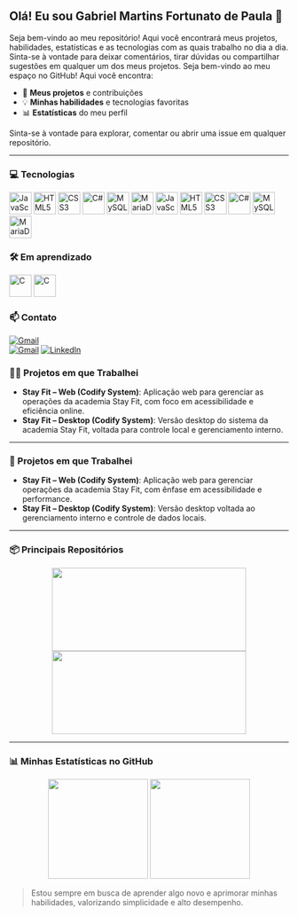 ## Olá! Eu sou Gabriel Martins Fortunato de Paula 👋
 
 Seja bem-vindo ao meu repositório! Aqui você encontrará meus projetos, habilidades, estatísticas e as tecnologias com as quais trabalho no dia a dia. Sinta-se à vontade para deixar comentários, tirar dúvidas ou compartilhar sugestões em qualquer um dos meus projetos.
 Seja bem-vindo ao meu espaço no GitHub! Aqui você encontra:
 - 🎯 **Meus projetos** e contribuições
 - 💡 **Minhas habilidades** e tecnologias favoritas
 - 📊 **Estatísticas** do meu perfil
 
 Sinta-se à vontade para explorar, comentar ou abrir uma issue em qualquer repositório.
 
 ---
 
 ### 💻 Tecnologias
 <div align="left">
   <img src="https://cdn.jsdelivr.net/gh/devicons/devicon@latest/icons/javascript/javascript-original.svg" alt="JavaScript" width="40" height="40"/>
   <img src="https://cdn.jsdelivr.net/gh/devicons/devicon@latest/icons/html5/html5-original-wordmark.svg" alt="HTML5" width="40" height="40"/>
   <img src="https://cdn.jsdelivr.net/gh/devicons/devicon@latest/icons/css3/css3-original-wordmark.svg" alt="CSS3" width="40" height="40"/>
   <img src="https://cdn.jsdelivr.net/gh/devicons/devicon@latest/icons/csharp/csharp-original.svg" alt="C#" width="40" height="40"/>
   <img src="https://cdn.jsdelivr.net/gh/devicons/devicon@latest/icons/mysql/mysql-original.svg" alt="MySQL" width="40" height="40"/>
   <img src="https://cdn.jsdelivr.net/gh/devicons/devicon@latest/icons/mariadb/mariadb-original.svg" alt="MariaDB" width="40" height="40"/>
   <img src="https://cdn.jsdelivr.net/gh/devicons/devicon@latest/icons/javascript/javascript-original.svg" alt="JavaScript" width="40" height="40" />
   <img src="https://cdn.jsdelivr.net/gh/devicons/devicon@latest/icons/html5/html5-original-wordmark.svg" alt="HTML5" width="40" height="40" />
   <img src="https://cdn.jsdelivr.net/gh/devicons/devicon@latest/icons/css3/css3-original-wordmark.svg" alt="CSS3" width="40" height="40" />
   <img src="https://cdn.jsdelivr.net/gh/devicons/devicon@latest/icons/csharp/csharp-original.svg" alt="C#" width="40" height="40" />
   <img src="https://cdn.jsdelivr.net/gh/devicons/devicon@latest/icons/mysql/mysql-original.svg" alt="MySQL" width="40" height="40" />
   <img src="https://cdn.jsdelivr.net/gh/devicons/devicon@latest/icons/mariadb/mariadb-original.svg" alt="MariaDB" width="40" height="40" />
 </div>
 
 ### 🛠️ Em aprendizado
 <div align="left">
   <img src="https://cdn.jsdelivr.net/gh/devicons/devicon@latest/icons/c/c-original.svg" alt="C" width="40" height="40"/>
   <img src="https://cdn.jsdelivr.net/gh/devicons/devicon@latest/icons/c/c-original.svg" alt="C" width="40" height="40" />
 </div>
 
 ### 📫 Contato
 [![Gmail](https://img.shields.io/badge/-Gmail-%23333?style=for-the-badge&logo=gmail&logoColor=white)](mailto:gabrielmartins180706@gmail.com)  
 [![Gmail](https://img.shields.io/badge/-Gmail-%23333?style=for-the-badge&logo=gmail&logoColor=white)](mailto:gabrielmartins180706@gmail.com)
 [![LinkedIn](https://img.shields.io/badge/-LinkedIn-%230077B5?style=for-the-badge&logo=linkedin&logoColor=white)](https://www.linkedin.com/in/gabriel-martins-09297934b/)
 
 ### 🏋️‍♂️ Projetos em que Trabalhei
 - **Stay Fit – Web (Codify System)**: Aplicação web para gerenciar as operações da academia Stay Fit, com foco em acessibilidade e eficiência online.  
 - **Stay Fit – Desktop (Codify System)**: Versão desktop do sistema da academia Stay Fit, voltada para controle local e gerenciamento interno.
 ---
 
 ### 💼 Projetos em que Trabalhei
 - **Stay Fit – Web (Codify System)**: Aplicação web para gerenciar operações da academia Stay Fit, com ênfase em acessibilidade e performance.
 - **Stay Fit – Desktop (Codify System)**: Versão desktop voltada ao gerenciamento interno e controle de dados locais.
 
 ---
 
### 📦 Principais Repositórios

<div align="center">

<a href="https://github.com/Bielmfp18/modelophp">
  <img src="https://github-readme-stats.vercel.app/api/pin/?username=Bielmfp18&repo=modelophp&theme=tokyonight" width="350" height="150"/>
</a>

<a href="https://github.com/Bielmfp18/programacaoC">
  <img src="https://github-readme-stats.vercel.app/api/pin/?username=Bielmfp18&repo=programacaoC&theme=tokyonight" width="350" height="150"/>
</a>

</div>

 
 ---
### 📊 Minhas Estatísticas no GitHub

<div align="center">
  <img height="180em" src="https://github-readme-stats.vercel.app/api?username=Bielmfp18&show_icons=true&theme=tokyonight&include_all_commits=true&count_private=true"/>
  <img height="180em" src="https://github-readme-stats.vercel.app/api/top-langs/?username=Bielmfp18&layout=compact&langs_count=7&theme=tokyonight"/>
</div>

 
 > Estou sempre em busca de aprender algo novo e aprimorar minhas habilidades, valorizando simplicidade e alto desempenho.
